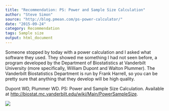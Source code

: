 ```yaml
---
title: "Recommendation: PS: Power and Sample Size Calculation"
author: "Steve Simon"
source: "http://blog.pmean.com/ps-power-calculator/"
date: "2015-09-24"
category: Recommendation
tags: Sample size
output: html_document
---
```


Someone stopped by today with a power calculation and I asked what
software they used. They showed me something I had not seen before, a
program developed by the Department of Biostatistics at Vanderbilt
University (more specifically, William Dupont and Walton Plummer). The
Vanderbilt Biostatistics Department is run by Frank Harrell, so you can
be pretty sure that anything that they develop will be high
quality.

<!---More--->

Dupont WD, Plummer WD. PS: Power and Sample Size Calculation. Available
at <http://biostat.mc.vanderbilt.edu/wiki/Main/PowerSampleSize>.

![](http://www.pmean.com/images/ps-power-calculator01.png)





